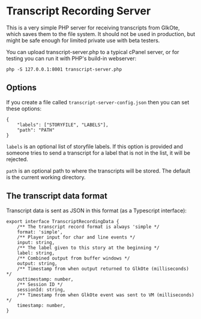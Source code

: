 Transcript Recording Server
===========================

This is a very simple PHP server for receiving transcripts from GlkOte, which saves them to the file system. It should not be used in production, but might be safe enough for limited private use with beta testers.

You can upload transcript-server.php to a typical cPanel server, or for testing you can run it with PHP's build-in webserver:

```
php -S 127.0.0.1:8001 transcript-server.php
```

Options
-------

If you create a file called `transcript-server-config.json` then you can set these options:

```
{
    "labels": ["STORYFILE", "LABELS"],
    "path": "PATH"
}
```

`labels` is an optional list of storyfile labels. If this option is provided and someone tries to send a transcript for a label that is not in the list, it will be rejected.

`path` is an optional path to where the transcripts will be stored. The default is the current working directory.

The transcript data format
--------------------------

Transcript data is sent as JSON in this format (as a Typescript interface):

```
export interface TranscriptRecordingData {
    /** The transcript record format is always 'simple */
    format: 'simple',
    /** Player input for char and line events */
    input: string,
    /** The label given to this story at the beginning */
    label: string,
    /** Combined output from buffer windows */
    output: string,
    /** Timestamp from when output returned to GlkOte (milliseconds) */
    outtimestamp: number,
    /** Session ID */
    sessionId: string,
    /** Timestamp from when GlkOte event was sent to VM (milliseconds) */
    timestamp: number,
}
```
